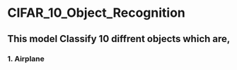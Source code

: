 # CIFAR_10_Object_Recognition
## This model Classify 10 diffrent objects which are,
### 1. Airplane
